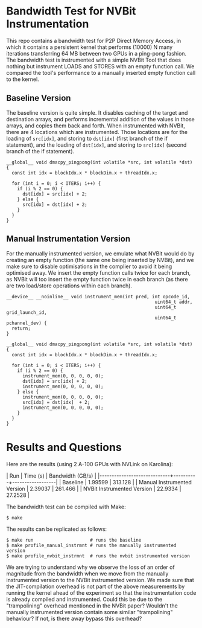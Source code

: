 # Bandwidth Test for NVBit Instrumentation

This repo contains a bandwidth test for P2P Direct Memory Access, in which it contains a persistent kernel that performs
(10000) N many iterations transferring 64 MB between two GPUs in a ping-pong fashion. The bandwidth test is instrumented
with a simple NVBit Tool that does nothing but instrument LOADS and STORES with an empty function call.
We compared the tool's performance to a manually inserted empty function call to the kernel.

## Baseline Version

The baseline version is quite simple. It disables caching of the target and destination arrays, and performs incremental
addition of the values in those arrays, and copies them back and forth. When instrumented with NVBit, there are 4
locations which are instrumented. Those locations are for the loading of `src[idx]`, and storing to `dst[idx]` (first
branch of the if statement), and the loading of `dst[idx]`, and storing to `src[idx]` (second branch of the if
statement).

```cuda
__global__ void dmacpy_pingpong(int volatile *src, int volatile *dst) {
  const int idx = blockIdx.x * blockDim.x + threadIdx.x;

  for (int i = 0; i < ITERS; i++) {
    if (i % 2 == 0) {
      dst[idx] = src[idx] + 2;
    } else {
      src[idx] = dst[idx] + 2;
    }
  }
}
```

## Manual Instrumentation Version

For the manually instrumented version, we emulate what NVBit would do by creating an empty function (the same one being
inserted by NVBit), and we make sure to disable optimisations in the complier to avoid it being optimised away. We
insert the empty function calls twice for each branch, as NVBit will too insert the empty function twice in each branch
(as there are two load/store operations within each branch).

```cuda
__device__ __noinline__ void instrument_mem(int pred, int opcode_id,
                                                       uint64_t addr,
                                                       uint64_t grid_launch_id,
                                                       uint64_t pchannel_dev) {
  return;
}

__global__ void dmacpy_pingpong(int volatile *src, int volatile *dst) {
  const int idx = blockIdx.x * blockDim.x + threadIdx.x;

  for (int i = 0; i < ITERS; i++) {
    if (i % 2 == 0) {
      instrument_mem(0, 0, 0, 0, 0);
      dst[idx] = src[idx] + 2;
      instrument_mem(0, 0, 0, 0, 0);
    } else {
      instrument_mem(0, 0, 0, 0, 0);
      src[idx] = dst[idx]  + 2;
      instrument_mem(0, 0, 0, 0, 0);
    }
  }
}
```

# Results and Questions

Here are the results (using 2 A-100 GPUs with NVLink on Karolina):

| Run                         | Time (s) | Bandwidth (GB/s) |
|-----------------------------+----------+------------------|
| Baseline                    | 1.99599  | 313.128          |
| Manual Instrumented Version | 2.39037  | 261.466          |
| NVBit Instrumented Version  | 22.9334  | 27.2528          |


The bandwidth test can be compiled with Make:

```shell
$ make
```

The results can be replicated as follows:

```shell
$ make run                     # runs the baseline
$ make profile_manual_instrmnt # runs the manually instrumented version
$ make profile_nvbit_instrmnt  # runs the nvbit instrumented version
```


We are trying to understand why we observe the loss of an order of magnitude from the bandwidth when we move from the
manually instrumented version to the NVBit instrumented version. We made sure that the JIT-compilation overhead is not
part of the above measurements by running the kernel ahead of the experiment so that the instrumentation code is already
compiled and instrumented. Could this be due to the "trampolining" overhead mentioned in the NVBit paper? Wouldn't the
manually instrumented version contain some similar "trampolining" behaviour? If not, is there away bypass this overhead?
